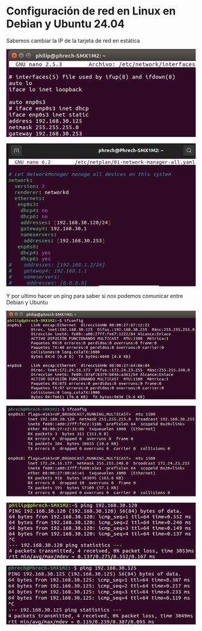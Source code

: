 # Configuración de red en Linux en Debian y Ubuntu 24.04

Sabemos cambiar la IP de la tarjeta de red en estática

![Foto IP estática Debian]( https://github.com/PhilipR7/Configuracion-de-red-en-Linux-en-Debian-y-Ubuntu-24.04-/blob/main/Captura%20de%20pantalla%202024-05-22%20133320.png)

![Foto IP estática Ubuntu]( https://github.com/PhilipR7/Configuracion-de-red-en-Linux-en-Debian-y-Ubuntu-24.04-/blob/main/Captura%20de%20pantalla%202024-05-22%20131859.png)

Y por ultimo hacer un ping para saber si nos podemos comunicar entre Debian y Ubuntu

![Foto Ifconfig de Debian]( https://github.com/PhilipR7/Configuracion-de-red-en-Linux-en-Debian-y-Ubuntu-24.04-/blob/main/Captura%20de%20pantalla%202024-05-22%20133246.png)

![Foto Ifconfig de Ubuntu]( https://github.com/PhilipR7/Configuracion-de-red-en-Linux-en-Debian-y-Ubuntu-24.04-/blob/main/Captura%20de%20pantalla%202024-05-22%20131804.png)

![Foto Ping Debian a Ubuntu]( https://github.com/PhilipR7/Configuracion-de-red-en-Linux-en-Debian-y-Ubuntu-24.04-/blob/main/Captura%20de%20pantalla%202024-05-22%20132905.png)

![Foto Ping Ubuntu a Debian]( https://github.com/PhilipR7/Configuracion-de-red-en-Linux-en-Debian-y-Ubuntu-24.04-/blob/main/Captura%20de%20pantalla%202024-05-22%20132855.png)

